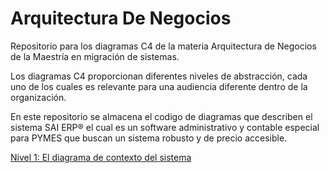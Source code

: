# Arquitectura De Negocios
Repositorio para los diagramas C4 de la materia Arquitectura de Negocios de la Maestría en migración de sistemas.

Los diagramas C4 proporcionan diferentes niveles de abstracción, cada uno de los cuales es relevante para una audiencia diferente dentro de la organización.

En este repositorio se almacena el codigo de diagramas que describen el sistema SAI ERP®  el cual es un software administrativo y contable especial para PYMES que buscan un sistema robusto y de precio accesible.

[Nivel 1: El diagrama de contexto del sistema](docs/ContextDiagram.html)
